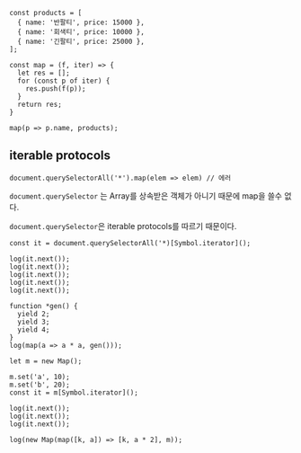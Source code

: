```
const products = [
  { name: '반팔티', price: 15000 },
  { name: '회색티', price: 10000 },
  { name: '긴팔티', price: 25000 },
];

const map = (f, iter) => {
  let res = [];
  for (const p of iter) {
    res.push(f(p));
  }
  return res;
}

map(p => p.name, products);
```

## iterable protocols
```
document.querySelectorAll('*').map(elem => elem) // 에러
```
`document.querySelector` 는 Array를 상속받은 객체가 아니기 때문에 map을 쓸수 없다.

`document.querySelector`은 iterable protocols를 따르기 때문이다.

```
const it = document.querySelectorAll('*)[Symbol.iterator]();

log(it.next());
log(it.next());
log(it.next());
log(it.next());
log(it.next());
```

```
function *gen() {
  yield 2;
  yield 3;
  yield 4;
}
log(map(a => a * a, gen()));
```

```
let m = new Map();

m.set('a', 10);
m.set('b', 20);
const it = m[Symbol.iterator]();

log(it.next());
log(it.next());
log(it.next());

log(new Map(map([k, a]) => [k, a * 2], m));
```